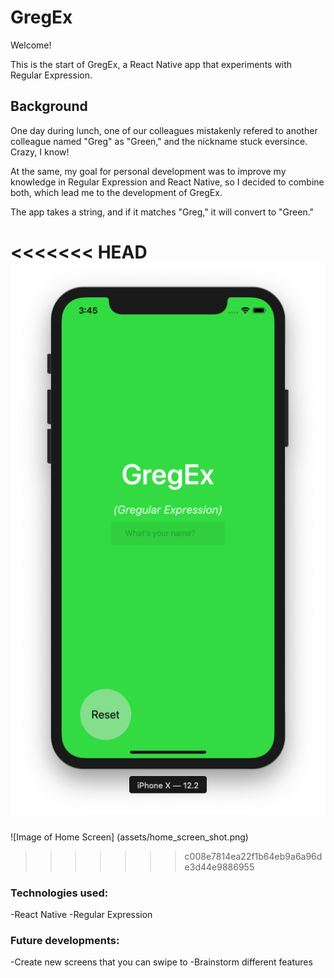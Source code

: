 # GregEx

Welcome!

This is the start of GregEx, a React Native app that experiments with Regular Expression.


## Background

One day during lunch, one of our colleagues mistakenly refered to another colleague named "Greg" as "Green," and the nickname stuck eversince. Crazy, I know!

At the same, my goal for personal development was to improve my knowledge in Regular Expression and React Native, so I decided to combine both, which lead me to the development of GregEx.

The app takes a string, and if it matches "Greg," it will convert to "Green."

<<<<<<< HEAD
![Image of Home Screen](https://github.com/dan11218/GregEx/blob/master/assets/home_screen_shot.png)
=======
![Image of Home Screen]
(assets/home_screen_shot.png)
>>>>>>> c008e7814ea22f1b64eb9a6a96de3d44e9886955

### Technologies used:

-React Native
-Regular Expression


### Future developments:

-Create new screens that you can swipe to
-Brainstorm different features
